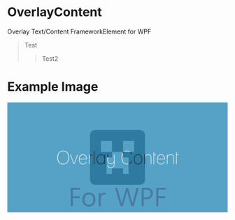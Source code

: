 # OverlayContent
Overlay Text/Content FrameworkElement for WPF<br/>

>Test
>>Test2

# Example Image
![exmaple](./OverlayContentForWPF.PNG)